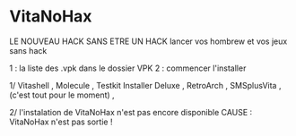 # VitaNoHax

 LE NOUVEAU HACK SANS ETRE UN HACK 
 lancer vos hombrew et vos jeux sans hack 
 
1 : la liste des .vpk dans le dossier VPK
2 : commencer l'installer 

1/ 
Vitashell ,
Molecule , 
Testkit Installer Deluxe , 
RetroArch , 
SMSplusVita , 
(c'est tout pour le moment)        ,

2/
l'instalation de VitaNoHax n'est pas encore disponible 
CAUSE : VitaNoHax n'est pas sortie !

